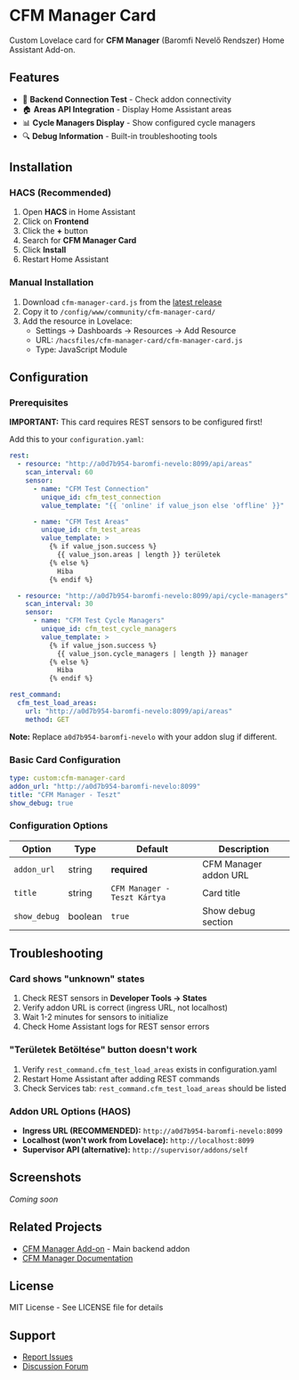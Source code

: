 # CFM Manager Card

Custom Lovelace card for **CFM Manager** (Baromfi Nevelő Rendszer) Home Assistant Add-on.

## Features

- 📡 **Backend Connection Test** - Check addon connectivity
- 🏠 **Areas API Integration** - Display Home Assistant areas
- 📊 **Cycle Managers Display** - Show configured cycle managers
- 🔍 **Debug Information** - Built-in troubleshooting tools

## Installation

### HACS (Recommended)

1. Open **HACS** in Home Assistant
2. Click on **Frontend**
3. Click the **+** button
4. Search for **CFM Manager Card**
5. Click **Install**
6. Restart Home Assistant

### Manual Installation

1. Download `cfm-manager-card.js` from the [latest release](https://github.com/wfocsy/cfm-manager-card/releases)
2. Copy it to `/config/www/community/cfm-manager-card/`
3. Add the resource in Lovelace:
   - Settings → Dashboards → Resources → Add Resource
   - URL: `/hacsfiles/cfm-manager-card/cfm-manager-card.js`
   - Type: JavaScript Module

## Configuration

### Prerequisites

**IMPORTANT:** This card requires REST sensors to be configured first!

Add this to your `configuration.yaml`:

```yaml
rest:
  - resource: "http://a0d7b954-baromfi-nevelo:8099/api/areas"
    scan_interval: 60
    sensor:
      - name: "CFM Test Connection"
        unique_id: cfm_test_connection
        value_template: "{{ 'online' if value_json else 'offline' }}"

      - name: "CFM Test Areas"
        unique_id: cfm_test_areas
        value_template: >
          {% if value_json.success %}
            {{ value_json.areas | length }} területek
          {% else %}
            Hiba
          {% endif %}

  - resource: "http://a0d7b954-baromfi-nevelo:8099/api/cycle-managers"
    scan_interval: 30
    sensor:
      - name: "CFM Test Cycle Managers"
        unique_id: cfm_test_cycle_managers
        value_template: >
          {% if value_json.success %}
            {{ value_json.cycle_managers | length }} manager
          {% else %}
            Hiba
          {% endif %}

rest_command:
  cfm_test_load_areas:
    url: "http://a0d7b954-baromfi-nevelo:8099/api/areas"
    method: GET
```

**Note:** Replace `a0d7b954-baromfi-nevelo` with your addon slug if different.

### Basic Card Configuration

```yaml
type: custom:cfm-manager-card
addon_url: "http://a0d7b954-baromfi-nevelo:8099"
title: "CFM Manager - Teszt"
show_debug: true
```

### Configuration Options

| Option | Type | Default | Description |
|--------|------|---------|-------------|
| `addon_url` | string | **required** | CFM Manager addon URL |
| `title` | string | `CFM Manager - Teszt Kártya` | Card title |
| `show_debug` | boolean | `true` | Show debug section |

## Troubleshooting

### Card shows "unknown" states

1. Check REST sensors in **Developer Tools → States**
2. Verify addon URL is correct (ingress URL, not localhost)
3. Wait 1-2 minutes for sensors to initialize
4. Check Home Assistant logs for REST sensor errors

### "Területek Betöltése" button doesn't work

1. Verify `rest_command.cfm_test_load_areas` exists in configuration.yaml
2. Restart Home Assistant after adding REST commands
3. Check Services tab: `rest_command.cfm_test_load_areas` should be listed

### Addon URL Options (HAOS)

- **Ingress URL (RECOMMENDED):** `http://a0d7b954-baromfi-nevelo:8099`
- **Localhost (won't work from Lovelace):** `http://localhost:8099`
- **Supervisor API (alternative):** `http://supervisor/addons/self`

## Screenshots

*Coming soon*

## Related Projects

- [CFM Manager Add-on](https://github.com/wfocsy/CFM_Manager) - Main backend addon
- [CFM Manager Documentation](https://github.com/wfocsy/CFM_Manager/blob/main/LOVELACE_CARDS_TODO.md)

## License

MIT License - See LICENSE file for details

## Support

- [Report Issues](https://github.com/wfocsy/cfm-manager-card/issues)
- [Discussion Forum](https://github.com/wfocsy/cfm-manager-card/discussions)
